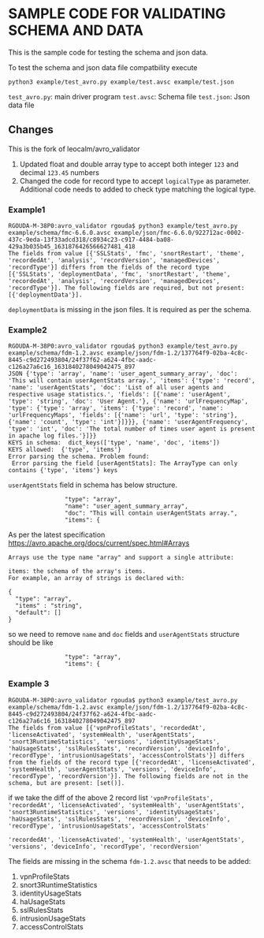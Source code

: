 
# SAMPLE CODE FOR VALIDATING SCHEMA AND DATA

This is the sample code for testing the schema and json data.

To test the schema and json data file compatbility execute

`python3 example/test_avro.py example/test.avsc example/test.json`

`test_avro.py`: main driver program
`test.avsc`: Schema file
`test.json`: Json data file

## Changes

This is the fork of leocalm/avro_validator

1. Updated float and double array type to accept both integer `123` and decimal `123.45` numbers
2. Changed the code for record type to accept `logicalType` as parameter. Additional code needs to added to check type matching the logical type.

### Example1

```
RGOUDA-M-38P0:avro_validator rgouda$ python3 example/test_avro.py example/schema/fmc-6.6.0.avsc example/json/fmc-6.6.0/922712ac-0002-437c-9eda-13f33adcd318/c8934c23-c917-4484-ba08-429a3b035b45_1631876426566627481_418 
The fields from value [{'SSLStats', 'fmc', 'snortRestart', 'theme', 'recordedAt', 'analysis', 'recordVersion', 'managedDevices', 'recordType'}] differs from the fields of the record type [{'SSLStats', 'deploymentData', 'fmc', 'snortRestart', 'theme', 'recordedAt', 'analysis', 'recordVersion', 'managedDevices', 'recordType'}]. The following fields are required, but not present: [{'deploymentData'}].
```

`deploymentData` is missing in the json files. It is required as per the schema.

### Example2

```
RGOUDA-M-38P0:avro_validator rgouda$ python3 example/test_avro.py example/schema/fdm-1.2.avsc example/json/fdm-1.2/137764f9-02ba-4c8c-8445-c9d272493804/24f37f62-a624-4fbc-aadc-c126a27a6c16_1631840278049042475_897 
JSON {'type': 'array', 'name': 'user_agent_summary_array', 'doc': 'This will contain userAgentStats array.', 'items': {'type': 'record', 'name': 'userAgentStats', 'doc': 'List of all user agents and respective usage statistics.', 'fields': [{'name': 'userAgent', 'type': 'string', 'doc': 'User Agent.'}, {'name': 'urlFrequencyMap', 'type': {'type': 'array', 'items': {'type': 'record', 'name': 'urlFrequencyMaps', 'fields': [{'name': 'url', 'type': 'string'}, {'name': 'count', 'type': 'int'}]}}}, {'name': 'userAgentFrequency', 'type': 'int', 'doc': 'The total number of times user agent is present in apache log files.'}]}}
KEYS in schema:  dict_keys(['type', 'name', 'doc', 'items'])
KEYS allowed:  {'type', 'items'}
Error parsing the schema. Problem found:
 Error parsing the field [userAgentStats]: The ArrayType can only contains {'type', 'items'} keys
 ```

`userAgentStats` field in schema has below structure.

```
                "type": "array",
                "name": "user_agent_summary_array",
                "doc": "This will contain userAgentStats array.",
                "items": {
```

As per the latest specification <https://avro.apache.org/docs/current/spec.html#Arrays>

```
Arrays use the type name "array" and support a single attribute:

items: the schema of the array's items.
For example, an array of strings is declared with:

{
  "type": "array",
  "items" : "string",
  "default": []
}
```

so we need to remove `name` and `doc` fields and `userAgentStats` structure should be like

```
                "type": "array",
                "items": {
```

### Example 3

```
RGOUDA-M-38P0:avro_validator rgouda$ python3 example/test_avro.py example/schema/fdm-1.2.avsc example/json/fdm-1.2/137764f9-02ba-4c8c-8445-c9d272493804/24f37f62-a624-4fbc-aadc-c126a27a6c16_1631840278049042475_897 
The fields from value [{'vpnProfileStats', 'recordedAt', 'licenseActivated', 'systemHealth', 'userAgentStats', 'snort3RuntimeStatistics', 'versions', 'identityUsageStats', 'haUsageStats', 'sslRulesStats', 'recordVersion', 'deviceInfo', 'recordType', 'intrusionUsageStats', 'accessControlStats'}] differs from the fields of the record type [{'recordedAt', 'licenseActivated', 'systemHealth', 'userAgentStats', 'versions', 'deviceInfo', 'recordType', 'recordVersion'}]. The following fields are not in the schema, but are present: [set()].
```

if we take the diff of the above 2 record list
`'vpnProfileStats', 'recordedAt', 'licenseActivated', 'systemHealth', 'userAgentStats', 'snort3RuntimeStatistics', 'versions', 'identityUsageStats', 'haUsageStats', 'sslRulesStats', 'recordVersion', 'deviceInfo', 'recordType', 'intrusionUsageStats', 'accessControlStats'`

`'recordedAt', 'licenseActivated', 'systemHealth', 'userAgentStats', 'versions', 'deviceInfo', 'recordType', 'recordVersion'`

The fields are missing in the schema `fdm-1.2.avsc` that needs to be added:

1. vpnProfileStats
2. snort3RuntimeStatistics
3. identityUsageStats
4. haUsageStats
5. sslRulesStats
6. intrusionUsageStats
7. accessControlStats
